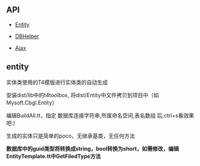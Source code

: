 ## API

+ [Entity](/docs/api/entity.md)

+ [DBHelper](/docs/api/dbhelper.md)

+ [Ajax](/docs/api/ajax.md)


## entity
实体类使用的T4模版进行实体类的自动生成

安装dist/lib中的t4toolbox, 将dist/Entity中文件拷贝到项目中（如Mysoft.Cbgl.Entity）

编辑BuildAll.tt，指定 数据库连接字符串,所属命名空间,表名数组 后,ctrl+s看效果吧:)

生成的实体只是简单的poco，无继承基类，无任何方法


**数据库中的guid类型将转换成string，bool转换为short，如需修改，编辑EntityTemplate.tt中GetFiledType方法**
